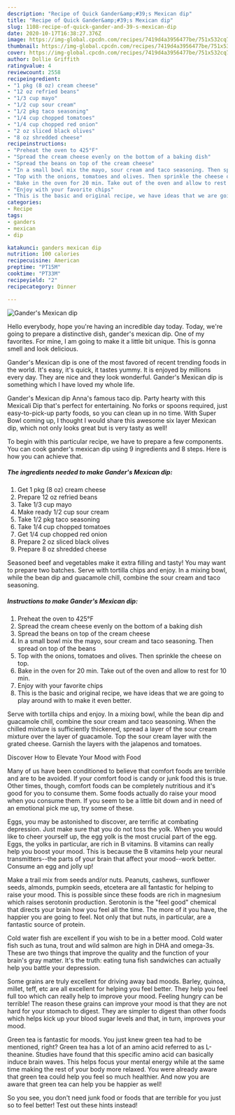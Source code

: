 ```yaml
---
description: "Recipe of Quick Gander&amp;#39;s Mexican dip"
title: "Recipe of Quick Gander&amp;#39;s Mexican dip"
slug: 1108-recipe-of-quick-gander-and-39-s-mexican-dip
date: 2020-10-17T16:38:27.376Z
image: https://img-global.cpcdn.com/recipes/7419d4a3956477be/751x532cq70/ganders-mexican-dip-recipe-main-photo.jpg
thumbnail: https://img-global.cpcdn.com/recipes/7419d4a3956477be/751x532cq70/ganders-mexican-dip-recipe-main-photo.jpg
cover: https://img-global.cpcdn.com/recipes/7419d4a3956477be/751x532cq70/ganders-mexican-dip-recipe-main-photo.jpg
author: Dollie Griffith
ratingvalue: 4
reviewcount: 2558
recipeingredient:
- "1 pkg (8 oz) cream cheese"
- "12 oz refried beans"
- "1/3 cup mayo"
- "1/2 cup sour cream"
- "1/2 pkg taco seasoning"
- "1/4 cup chopped tomatoes"
- "1/4 cup chopped red onion"
- "2 oz sliced black olives"
- "8 oz shredded cheese"
recipeinstructions:
- "Preheat the oven to 425°F"
- "Spread the cream cheese evenly on the bottom of a baking dish"
- "Spread the beans on top of the cream cheese"
- "In a small bowl mix the mayo, sour cream and taco seasoning. Then spread on top of the beans"
- "Top with the onions, tomatoes and olives. Then sprinkle the cheese on top."
- "Bake in the oven for 20 min. Take out of the oven and allow to rest for 10 min."
- "Enjoy with your favorite chips"
- "This is the basic and original recipe, we have ideas that we are going to play around with to make it even better."
categories:
- Recipe
tags:
- ganders
- mexican
- dip

katakunci: ganders mexican dip 
nutrition: 100 calories
recipecuisine: American
preptime: "PT15M"
cooktime: "PT33M"
recipeyield: "2"
recipecategory: Dinner

---
```



![Gander&#39;s Mexican dip](https://img-global.cpcdn.com/recipes/7419d4a3956477be/751x532cq70/ganders-mexican-dip-recipe-main-photo.jpg)

Hello everybody, hope you're having an incredible day today. Today, we're going to prepare a distinctive dish, gander&#39;s mexican dip. One of my favorites. For mine, I am going to make it a little bit unique. This is gonna smell and look delicious.

Gander&#39;s Mexican dip is one of the most favored of recent trending foods in the world. It's easy, it's quick, it tastes yummy. It is enjoyed by millions every day. They are nice and they look wonderful. Gander&#39;s Mexican dip is something which I have loved my whole life.

Gander&#39;s Mexican dip Anna&#39;s famous taco dip. Party hearty with this Mexicali Dip that&#39;s perfect for entertaining. No forks or spoons required, just easy-to-pick-up party foods, so you can clean up in no time. With Super Bowl coming up, I thought I would share this awesome six layer Mexican dip, which not only looks great but is very tasty as well!


To begin with this particular recipe, we have to prepare a few components. You can cook gander&#39;s mexican dip using 9 ingredients and 8 steps. Here is how you can achieve that.

<!--inarticleads1-->

##### The ingredients needed to make Gander&#39;s Mexican dip:

1. Get 1 pkg (8 oz) cream cheese
1. Prepare 12 oz refried beans
1. Take 1/3 cup mayo
1. Make ready 1/2 cup sour cream
1. Take 1/2 pkg taco seasoning
1. Take 1/4 cup chopped tomatoes
1. Get 1/4 cup chopped red onion
1. Prepare 2 oz sliced black olives
1. Prepare 8 oz shredded cheese


Seasoned beef and vegetables make it extra filling and tasty! You may want to prepare two batches. Serve with tortilla chips and enjoy. In a mixing bowl, while the bean dip and guacamole chill, combine the sour cream and taco seasoning. 

<!--inarticleads2-->

##### Instructions to make Gander&#39;s Mexican dip:

1. Preheat the oven to 425°F
1. Spread the cream cheese evenly on the bottom of a baking dish
1. Spread the beans on top of the cream cheese
1. In a small bowl mix the mayo, sour cream and taco seasoning. Then spread on top of the beans
1. Top with the onions, tomatoes and olives. Then sprinkle the cheese on top.
1. Bake in the oven for 20 min. Take out of the oven and allow to rest for 10 min.
1. Enjoy with your favorite chips
1. This is the basic and original recipe, we have ideas that we are going to play around with to make it even better.


Serve with tortilla chips and enjoy. In a mixing bowl, while the bean dip and guacamole chill, combine the sour cream and taco seasoning. When the chilled mixture is sufficiently thickened, spread a layer of the sour cream mixture over the layer of guacamole. Top the sour cream layer with the grated cheese. Garnish the layers with the jalapenos and tomatoes. 

Discover How to Elevate Your Mood with Food


Many of us have been conditioned to believe that comfort foods are terrible and are to be avoided. If your comfort food is candy or junk food this is true. Other times, though, comfort foods can be completely nutritious and it's good for you to consume them. Some foods actually do raise your mood when you consume them. If you seem to be a little bit down and in need of an emotional pick me up, try some of these.

Eggs, you may be astonished to discover, are terrific at combating depression. Just make sure that you do not toss the yolk. When you would like to cheer yourself up, the egg yolk is the most crucial part of the egg. Eggs, the yolks in particular, are rich in B vitamins. B vitamins can really help you boost your mood. This is because the B vitamins help your neural transmitters--the parts of your brain that affect your mood--work better. Consume an egg and jolly up!

Make a trail mix from seeds and/or nuts. Peanuts, cashews, sunflower seeds, almonds, pumpkin seeds, etcetera are all fantastic for helping to raise your mood. This is possible since these foods are rich in magnesium which raises serotonin production. Serotonin is the "feel good" chemical that directs your brain how you feel all the time. The more of it you have, the happier you are going to feel. Not only that but nuts, in particular, are a fantastic source of protein.

Cold water fish are excellent if you wish to be in a better mood. Cold water fish such as tuna, trout and wild salmon are high in DHA and omega-3s. These are two things that improve the quality and the function of your brain's gray matter. It's the truth: eating tuna fish sandwiches can actually help you battle your depression. 

Some grains are truly excellent for driving away bad moods. Barley, quinoa, millet, teff, etc are all excellent for helping you feel better. They help you feel full too which can really help to improve your mood. Feeling hungry can be terrible! The reason these grains can improve your mood is that they are not hard for your stomach to digest. They are simpler to digest than other foods which helps kick up your blood sugar levels and that, in turn, improves your mood.

Green tea is fantastic for moods. You just knew green tea had to be mentioned, right? Green tea has a lot of an amino acid referred to as L-theanine. Studies have found that this specific amino acid can basically induce brain waves. This helps focus your mental energy while at the same time making the rest of your body more relaxed. You were already aware that green tea could help you feel so much healthier. And now you are aware that green tea can help you be happier as well!

So you see, you don't need junk food or foods that are terrible for you just so to feel better! Test out  these hints  instead!

